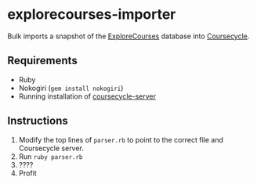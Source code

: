 # explorecourses-importer

Bulk imports a snapshot of the [ExploreCourses][0] database into [Coursecycle][1].

## Requirements

* Ruby
* Nokogiri (`gem install nokogiri`)
* Running installation of [coursecycle-server][2]

## Instructions

1. Modify the top lines of `parser.rb` to point to the correct file and Coursecycle server.
2. Run `ruby parser.rb`
3. ????
4. Profit

[0]: https://explorecourses.stanford.edu
[1]: https://coursecycle.com
[2]: https://github.com/coursecycle/coursecycle-server
